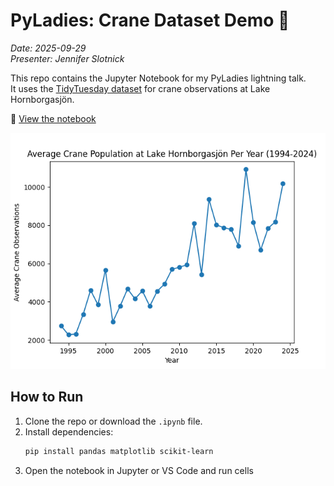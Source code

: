 # PyLadies: Crane Dataset Demo 🦢
*Date: 2025-09-29*  
*Presenter: Jennifer Slotnick*

This repo contains the Jupyter Notebook for my PyLadies lightning talk.  
It uses the [TidyTuesday dataset](https://github.com/rfordatascience/tidytuesday) for crane observations at Lake Hornborgasjön.

📓 [View the notebook](pyladies_crane_demo.ipynb)

![Crane plot per year](jen_crane_plot_per_yr.png)

## How to Run
1. Clone the repo or download the `.ipynb` file.  
2. Install dependencies:  
   ```bash
   pip install pandas matplotlib scikit-learn
3. Open the notebook in Jupyter or VS Code and run cells
